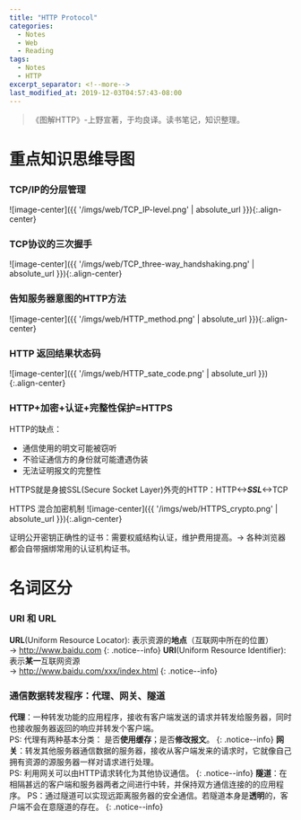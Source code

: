 ```yaml
---
title: "HTTP Protocol"
categories:
  - Notes
  - Web
  - Reading
tags:
  - Notes
  - HTTP
excerpt_separator: <!--more-->
last_modified_at: 2019-12-03T04:57:43-08:00
---
```

> 《图解HTTP》-上野宣著，于均良译。读书笔记，知识整理。
<!--more-->

# 重点知识思维导图
### TCP/IP的分层管理
![image-center]({{ '/imgs/web/TCP_IP-level.png' | absolute_url }}){:.align-center}
### TCP协议的三次握手
![image-center]({{ '/imgs/web/TCP_three-way_handshaking.png' | absolute_url }}){:.align-center}
### 告知服务器意图的HTTP方法
![image-center]({{ '/imgs/web/HTTP_method.png' | absolute_url }}){:.align-center}
### HTTP 返回结果状态码
![image-center]({{ '/imgs/web/HTTP_sate_code.png' | absolute_url }}){:.align-center}
### HTTP+加密+认证+完整性保护=HTTPS
HTTP的缺点：
- 通信使用的明文可能被窃听
- 不验证通信方的身份就可能遭遇伪装
- 无法证明报文的完整性

HTTPS就是身披SSL(Secure Socket Layer)外壳的HTTP：HTTP<->***SSL***<->TCP

HTTPS 混合加密机制
![image-center]({{ '/imgs/web/HTTPS_crypto.png' | absolute_url }}){:.align-center}

证明公开密钥正确性的证书：需要权威结构认证，维护费用提高。-> 各种浏览器都会自带捆绑常用的认证机构证书。

# 名词区分
### URI 和 URL
**URL**(Uniform Resource Locator): 表示资源的**地点**（互联网中所在的位置）<br>   -> http://www.baidu.com
{: .notice--info}
**URI**(Uniform Resource Identifier): 表示**某一**互联网资源 <br>   -> http://www.baidu.com/xxx/index.html
{: .notice--info}

### 通信数据转发程序：代理、网关、隧道
**代理**：一种转发功能的应用程序，接收有客户端发送的请求并转发给服务器，同时也接收服务器返回的响应并转发个客户端。<br>
PS: 代理有两种基本分类： 是否**使用缓存**；是否**修改报文**。
{: .notice--info}
**网关**：转发其他服务器通信数据的服务器，接收从客户端发来的请求时，它就像自己拥有资源的源服务器一样对请求进行处理。<br>
PS: 利用网关可以由HTTP请求转化为其他协议通信。
{: .notice--info}
**隧道**：在相隔甚远的客户端和服务器两者之间进行中转，并保持双方通信连接的的应用程序。
PS：通过隧道可以实现远距离服务器的安全通信。若隧道本身是**透明**的，客户端不会在意隧道的存在。
{: .notice--info}


